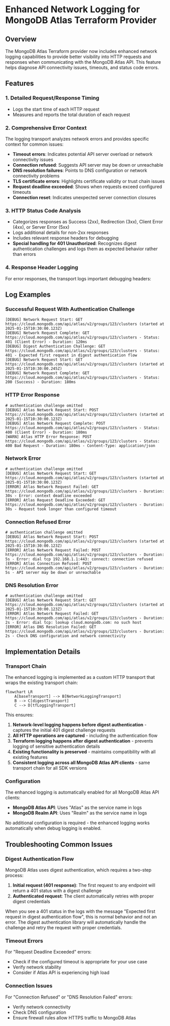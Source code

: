 # Enhanced Network Logging for MongoDB Atlas Terraform Provider

## Overview

The MongoDB Atlas Terraform provider now includes enhanced network logging capabilities to provide better visibility into HTTP requests and responses when communicating with the MongoDB Atlas API. This feature helps diagnose API connectivity issues, timeouts, and status code errors.

## Features

### 1. Detailed Request/Response Timing
- Logs the start time of each HTTP request
- Measures and reports the total duration of each request

### 2. Comprehensive Error Context
The logging transport analyzes network errors and provides specific context for common issues:

- **Timeout errors**: Indicates potential API server overload or network connectivity issues
- **Connection refused**: Suggests API server may be down or unreachable
- **DNS resolution failures**: Points to DNS configuration or network connectivity problems
- **TLS certificate errors**: Highlights certificate validity or trust chain issues
- **Request deadline exceeded**: Shows when requests exceed configured timeouts
- **Connection reset**: Indicates unexpected server connection closures

### 3. HTTP Status Code Analysis
- Categorizes responses as Success (2xx), Redirection (3xx), Client Error (4xx), or Server Error (5xx)
- Logs additional details for non-2xx responses
- Includes relevant response headers for debugging
- **Special handling for 401 Unauthorized**: Recognizes digest authentication challenges and logs them as expected behavior rather than errors

### 4. Response Header Logging
For error responses, the transport logs important debugging headers:

## Log Examples

### Successful Request With Authentication Challenge
```
[DEBUG] Network Request Start: GET https://cloud.mongodb.com/api/atlas/v2/groups/123/clusters (started at 2025-01-15T10:30:00.123Z)
[DEBUG] Network Request Complete: GET https://cloud.mongodb.com/api/atlas/v2/groups/123/clusters - Status: 401 (Client Error) - Duration: 120ms
[DEBUG] Digest Authentication Challenge: GET https://cloud.mongodb.com/api/atlas/v2/groups/123/clusters - Status: 401 - Expected first request in digest authentication flow
[DEBUG] Network Request Start: GET https://cloud.mongodb.com/api/atlas/v2/groups/123/clusters (started at 2025-01-15T10:30:00.245Z)
[DEBUG] Network Request Complete: GET https://cloud.mongodb.com/api/atlas/v2/groups/123/clusters - Status: 200 (Success) - Duration: 180ms
```

### HTTP Error Response
```
# authentication challenge omitted
[DEBUG] Atlas Network Request Start: POST https://cloud.mongodb.com/api/atlas/v2/groups/123/clusters (started at 2025-01-15T10:30:00.123Z)
[DEBUG] Atlas Network Request Complete: POST https://cloud.mongodb.com/api/atlas/v2/groups/123/clusters - Status: 400 (Client Error) - Duration: 180ms
[WARN] Atlas HTTP Error Response: POST https://cloud.mongodb.com/api/atlas/v2/groups/123/clusters - Status: 400 Bad Request - Duration: 180ms - Content-Type: application/json
```

### Network Error
```
# authentication challenge omitted
[DEBUG] Atlas Network Request Start: GET https://cloud.mongodb.com/api/atlas/v2/groups/123/clusters (started at 2025-01-15T10:30:00.123Z)
[ERROR] Atlas Network Request Failed: GET https://cloud.mongodb.com/api/atlas/v2/groups/123/clusters - Duration: 30s - Error: context deadline exceeded
[ERROR] Atlas Request Deadline Exceeded: GET https://cloud.mongodb.com/api/atlas/v2/groups/123/clusters - Duration: 30s - Request took longer than configured timeout
```

### Connection Refused Error
```
# authentication challenge omitted
[DEBUG] Atlas Network Request Start: POST https://cloud.mongodb.com/api/atlas/v2/groups/123/clusters (started at 2025-01-15T10:30:00.123Z)
[ERROR] Atlas Network Request Failed: POST https://cloud.mongodb.com/api/atlas/v2/groups/123/clusters - Duration: 5s - Error: dial tcp 192.168.1.1:443: connect: connection refused
[ERROR] Atlas Connection Refused: POST https://cloud.mongodb.com/api/atlas/v2/groups/123/clusters - Duration: 5s - API server may be down or unreachable
```

### DNS Resolution Error
```
# authentication challenge omitted
[DEBUG] Atlas Network Request Start: GET https://cloud.mongodb.com/api/atlas/v2/groups/123/clusters (started at 2025-01-15T10:30:00.123Z)
[ERROR] Atlas Network Request Failed: GET https://cloud.mongodb.com/api/atlas/v2/groups/123/clusters - Duration: 2s - Error: dial tcp: lookup cloud.mongodb.com: no such host
[ERROR] Atlas DNS Resolution Failed: GET https://cloud.mongodb.com/api/atlas/v2/groups/123/clusters - Duration: 2s - Check DNS configuration and network connectivity
```

## Implementation Details

### Transport Chain
The enhanced logging is implemented as a custom HTTP transport that wraps the existing transport chain:

```mermaid
flowchart LR
    A[baseTransport] --> B[NetworkLoggingTransport]
    B --> C[digestTransport]
    C --> D[tfLoggingTransport]
```

This ensures:
1. **Network-level logging happens before digest authentication** - captures the initial 401 digest challenge requests
2. **All HTTP operations are captured** - including the authentication flow
3. **Terraform logging happens after digest authentication** - prevents logging of sensitive authentication details
4. **Existing functionality is preserved** - maintains compatibility with all existing features
5. **Consistent logging across all MongoDB Atlas API clients** - same transport chain for all SDK versions

### Configuration
The enhanced logging is automatically enabled for all MongoDB Atlas API clients:
- **MongoDB Atlas API**: Uses "Atlas" as the service name in logs
- **MongoDB Realm API**: Uses "Realm" as the service name in logs

No additional configuration is required - the enhanced logging works automatically when debug logging is enabled.

## Troubleshooting Common Issues

### Digest Authentication Flow
MongoDB Atlas uses digest authentication, which requires a two-step process:
1. **Initial request (401 response)**: The first request to any endpoint will return a 401 status with a digest challenge
2. **Authenticated request**: The client automatically retries with proper digest credentials

When you see a 401 status in the logs with the message "Expected first request in digest authentication flow", this is normal behavior and not an error. The digest authentication library will automatically handle the challenge and retry the request with proper credentials.

### Timeout Errors
For "Request Deadline Exceeded" errors:
- Check if the configured timeout is appropriate for your use case
- Verify network stability
- Consider if Atlas API is experiencing high load

### Connection Issues
For "Connection Refused" or "DNS Resolution Failed" errors:
- Verify network connectivity
- Check DNS configuration
- Ensure firewall rules allow HTTPS traffic to MongoDB Atlas
